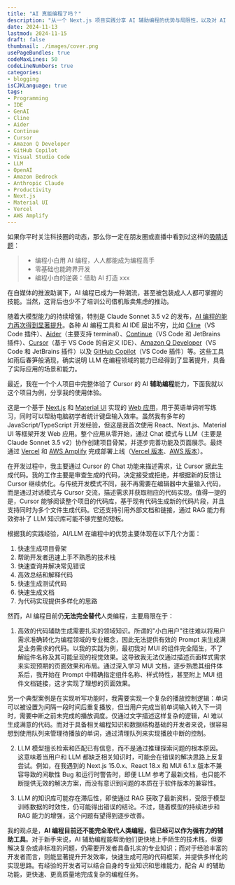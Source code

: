 ```yaml
---
title: "AI 真能编程了吗？"
description: "从一个 Next.js 项目实践分享 AI 辅助编程的优势与局限性，以及对 AI 编程工具的深度体验"
date: 2024-11-13
lastmod: 2024-11-15
draft: false
thumbnail: ./images/cover.png
usePageBundles: true
codeMaxLines: 50
codeLineNumbers: true
categories:
- blogging
isCJKLanguage: true
tags:
- Programming
- IDE
- GenAI
- Cline
- Aider
- Continue
- Cursor
- Amazon Q Developer
- GitHub Copilot
- Visual Studio Code
- LLM
- OpenAI
- Amazon Bedrock
- Anthropic Claude
- Productivity
- Next.js
- Material UI
- Vercel
- AWS Amplify
---
```


如果你平时关注科技圈的动态，那么你一定在朋友圈或直播中看到过这样的[吸睛话题][ai-programming-social-content]：

> - 编程小白用 AI 编程，人人都能成为编程高手
> - 零基础也能跨界开发
> - 编程小白的逆袭：借助 AI 打造 xxx

在自媒体的推波助澜下，AI 编程已成为一种潮流，甚至被包装成人人都可掌握的技能。当然，这背后也少不了培训公司借机贩卖焦虑的推动。

<!-- more -->

随着大模型能力的持续增强，特别是 Claude Sonnet 3.5 v2 的发布，[AI 编程的能力再次得到显著提升][swe-bench-sonnet]。各种 AI 编程工具和 AI IDE 层出不穷，比如 [Cline][cline]（VS Code 插件）、[Aider][aider]（主要支持 terminal）、[Continue][continue]（VS Code 和 JetBrains 插件）、[Cursor][cursor]（基于 VS Code 的自定义 IDE）、[Amazon Q Developer][q-developer]（VS Code 和 JetBrains 插件）以及 [GitHub Copilot][github-copilot]（VS Code 插件）等。这些工具如雨后春笋般涌现，确实说明 LLM 在编程领域的能力已经得到了显著提升，具备了实际应用的场景和能力。

最近，我在一个个人项目中完整体验了 Cursor 的 AI **辅助编程**能力，下面我就以这个项目为例，分享我的使用体验。

这是一个基于 [Next.js][nextjs] 和 [Material UI][mui] 实现的 [Web 应用][word-dication-source]，用于英语单词听写练习，同时可以帮助电脑初学者统计键盘输入效率。虽然我有多年的 JavaScript/TypeScript 开发经验，但这是我首次使用 React、Next.js、Material UI 等框架开发 Web 应用。整个应用从零开始，通过 Chat 模式与 LLM（主要是 Claude Sonnet 3.5 v2）协作创建项目骨架，并逐步完善功能及页面展示。最终通过 [Vercel][vercel] 和 [AWS Amplify][amplify-hosting] 完成部署上线（[Vercel 版本][word-dication-on-vercel]、[AWS 版本][word-dication-on-aws]）。

在开发过程中，我主要通过 Cursor 的 Chat 功能来描述需求，让 Cursor 据此生成代码。我的工作主要是审查生成的代码，决定接受或拒绝，并根据新的反馈让 Cursor 继续优化。与传统开发模式不同，我不再需要在编辑器中大量输入代码，而是通过对话模式与 Cursor 交流，描述需求并获取相应的代码实现。值得一提的是，Cursor 能够阅读整个项目的代码库，基于现有代码生成新的代码片段，并且支持同时为多个文件生成代码。它还支持引用外部文档和链接，通过 RAG 能力有效弥补了 LLM 知识库可能不够完整的短板。

根据我的实践经验，AI/LLM 在编程中的优势主要体现在以下几个方面：

1. 快速生成项目骨架
2. 帮助开发者迅速上手不熟悉的技术栈
3. 快速查询并解决常见错误
4. 高效总结和解释代码
5. 快速生成测试代码
6. 快速生成文档
7. 为代码实现提供多样化的思路

然而，AI 编程目前仍**无法完全替代**人类编程，主要局限在于：

1. 高效的代码辅助生成需要扎实的领域知识。所谓的"小白用户"往往难以将用户需求准确转化为编程领域的专业概念，因此无法提供有效的 Prompt 来生成满足业务需求的代码。以我的实践为例，最初我对 MUI 的组件完全陌生，不了解组件名称及其可能呈现的视觉效果。这导致我无法仅通过描述页面样式需求来实现预期的页面效果和布局。通过深入学习 MUI 文档，逐步熟悉其组件体系后，我开始在 Prompt 中精确指定组件名称、样式特性，甚至附上 MUI 组件文档链接，这才实现了理想的页面效果。

另一个典型案例是在实现听写功能时，我需要实现一个复杂的播放控制逻辑：单词可以被设置为间隔一段时间后重复播放，但当用户完成当前单词输入转入下一词时，需要中断之前未完成的播放调度。仅通过文字描述这样复杂的逻辑，AI 难以生成满意的代码。而对于具备相关编程知识和数据结构基础的开发者来说，很容易想到使用队列来管理待播放的单词，通过清理队列来实现播放中断的控制。

2. LLM 模型擅长检索和匹配已有信息，而不是通过推理探索问题的根本原因。这意味着当用户和 LLM 都缺乏相关知识时，可能会在错误的解决思路上反复尝试。例如，在我遇到的 Next.js 15.0.x、React 18.x 和 MUI 6.1.x 版本不兼容导致的间歇性 Bug 和运行时警告时，即便 LLM 参考了最新文档，也只能不断提供无效的解决方案，而没有意识到问题的本质在于软件版本的兼容性。

3. LLM 的知识库可能存在滞后性，即使通过 RAG 获取了最新资料，受限于模型训练数据的时效性，仍可能得出错误的结论。不过，随着模型的持续进步和 RAG 能力的增强，这个问题有望得到逐步改善。

我的观点是，**AI 编程目前还不能完全取代人类编程，但已经可以作为强有力的辅助工具**。对于新手来说，AI 辅助编程能帮助他们更快地上手陌生的技术栈，但要解决复杂或非标准的问题，仍需要开发者具备扎实的专业知识；而对于经验丰富的开发者而言，则能显著提升开发效率，快速生成可用的代码框架，并提供多样化的实现思路。有经验的开发者可以结合自身的专业知识和思维能力，配合 AI 的辅助功能，更快速、更高质量地完成复杂的编程任务。

[ai-programming-social-content]: https://weixin.sogou.com/weixin?type=2&s_from=input&query=%E7%BC%96%E7%A8%8B%E5%B0%8F%E7%99%BD+AI&ie=utf8&_sug_=y&_sug_type_=&w=01019900&sut=6626&sst0=1731470669943&lkt=3%2C1731470667727%2C1731470669841
[swe-bench-sonnet]: https://www.anthropic.com/research/swe-bench-sonnet
[cline]: https://github.com/cline/cline
[aider]: https://aider.chat/
[continue]: https://www.continue.dev/
[cursor]: https://www.cursor.com/
[q-developer]: https://aws.amazon.com/q/developer/
[github-copilot]: https://github.com/features/copilot
[nextjs]: https://nextjs.org/
[mui]: https://mui.com/
[vercel]: https://vercel.com/
[amplify-hosting]: https://aws.amazon.com/amplify/hosting/
[word-dication-on-aws]: https://dictation.aws.kane.mx/
[word-dication-on-vercel]: https://dictation.vercel.kane.mx/
[word-dication-source]: https://github.com/zxkane/word-dictation-practice